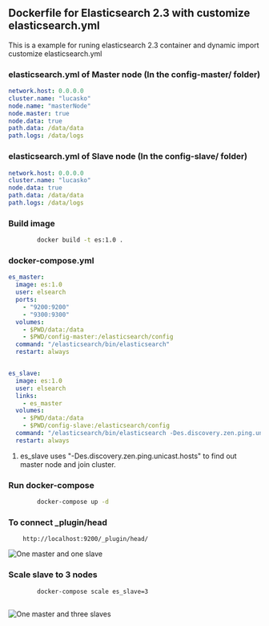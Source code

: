 ## Dockerfile for Elasticsearch 2.3 with customize elasticsearch.yml
This is a example for runing elasticsearch 2.3 container and dynamic import customize elasticsearch.yml


### elasticsearch.yml of Master node (In the config-master/ folder)

```yml
network.host: 0.0.0.0
cluster.name: "lucasko"
node.name: "masterNode"
node.master: true
node.data: true
path.data: /data/data
path.logs: /data/logs
```

### elasticsearch.yml of Slave node  (In the config-slave/ folder)

```yml
network.host: 0.0.0.0
cluster.name: "lucasko"
node.data: true
path.data: /data/data
path.logs: /data/logs
```

### Build image

```sh
		docker build -t es:1.0 . 
```

### docker-compose.yml

```yml
es_master:
  image: es:1.0
  user: elsearch
  ports:
    - "9200:9200" 
    - "9300:9300" 
  volumes:
    - $PWD/data:/data
    - $PWD/config-master:/elasticsearch/config 
  command: "/elasticsearch/bin/elasticsearch"
  restart: always


es_slave:
  image: es:1.0
  user: elsearch
  links:
    - es_master
  volumes:
    - $PWD/data:/data
    - $PWD/config-slave:/elasticsearch/config 
  command: "/elasticsearch/bin/elasticsearch -Des.discovery.zen.ping.unicast.hosts=es_master:9300"
  restart: always
```

1. es_slave uses "-Des.discovery.zen.ping.unicast.hosts" to find out master node and join cluster.


### Run docker-compose

```sh
		docker-compose up -d 
```

### To connect  _plugin/head

		http://localhost:9200/_plugin/head/


![One master and one slave ](https://github.com/lucasko-tw/docker-compose-elasticsearch-cluster-scale/blob/master/one-master-one-slave.png)


### Scale slave to 3 nodes

```sh
		docker-compose scale es_slave=3
	
```

![One master and three slaves ](https://github.com/lucasko-tw/docker-compose-elasticsearch-cluster-scale/blob/master/one-master-three-slaves.png)


